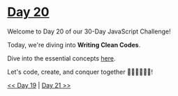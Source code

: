 # [Day 20](https://github.com/Muhtoyyib/30-DAY-JAVASCRIPT/blob/main/Day20/day20.md)

Welcome to Day 20 of our 30-Day JavaScript Challenge! 

Today, we're diving into **Writing Clean Codes**.

Dive into the essential concepts <a href="https://github.com/Asabeneh/30-Days-Of-JavaScript/blob/master/19_Day_Closures/19_day_closures.md" target="_blank"> here</a>.

Let's code, create, and conquer together 👨🏻‍💻🚀💪🏻!

[<< Day 19](https://github.com/Muhtoyyib/30-DAY-JAVASCRIPT/blob/main/Day19/day19.md) | [Day 21 >>](https://github.com/Muhtoyyib/30-DAY-JAVASCRIPT/blob/main/Day21/day21.md)